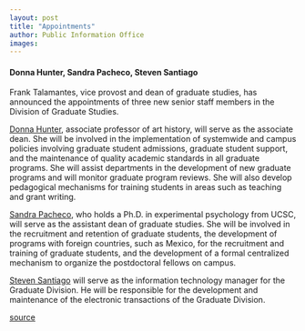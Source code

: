 ```yaml
---
layout: post
title: "Appointments"
author: Public Information Office
images:
---
```


#### Donna Hunter, Sandra Pacheco, Steven Santiago

Frank Talamantes, vice provost and dean of graduate studies, has announced the appointments of three new senior staff members in the Division of Graduate Studies.  
  
[Donna Hunter][1], associate professor of art history, will serve as the associate dean. She will be involved in the implementation of systemwide and campus policies involving graduate student admissions, graduate student support, and the maintenance of quality academic standards in all graduate programs. She will assist departments in the development of new graduate programs and will monitor graduate program reviews. She will also develop pedagogical mechanisms for training students in areas such as teaching and grant writing.  
  
[Sandra Pacheco][2], who holds a Ph.D. in experimental psychology from UCSC, will serve as the assistant dean of graduate studies. She will be involved in the recruitment and retention of graduate students, the development of programs with foreign countries, such as Mexico, for the recruitment and training of graduate students, and the development of a formal centralized mechanism to organize the postdoctoral fellows on campus.  
  
[Steven Santiago][3] will serve as the information technology manager for the Graduate Division. He will be responsible for the development and maintenance of the electronic transactions of the Graduate Division.  
  

[1]: hunter.html
[2]: pacheco.html
[3]: santiago.html

[source](http://www1.ucsc.edu/currents/01-02/09-03/appointments.html "Permalink to appointments")
